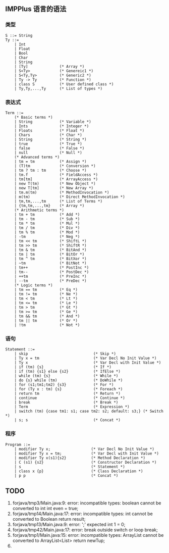 ## IMPPlus 语言的语法

### 类型
```ebnf
S ::= String
Ty ::= 
    | Int 
    | Float 
    | Bool 
    | Char 
    | String 
    | [Ty]              (* Array *)
    | S<Ty>             (* Genereic1 *)
    | S<Ty,Ty>          (* Generic2 *)
    | Ty -> Ty          (* Function *)
    | class S           (* User defined class *)
    | Ty,Ty,...,Ty      (* List of types *)
```

### 表达式
```ebnf
Term ::= 
    (* Basic terms *)
    | String            (* Variable *)
    | Ints              (* Integer *)
    | Floats            (* Float *)
    | Chars             (* Char *)
    | String            (* String *)
    | true              (* True *)
    | false             (* False *)
    | null              (* Null *)
    (* Advanced terms *)
    | tm = tm           (* Assign *)
    | (T)tm             (* Conversion *)
    | tm ? tm : tm      (* Choose *)
    | tm.f              (* FieldAccess *)
    | tm[tm]            (* ArrayAccess *)
    | new T(tm)         (* New Object *)
    | new T[tm]         (* New Array *)
    | tm.m(tm)          (* MethodInvocation *)
    | m(tm)             (* Direct MethodInvocation *)
    | tm,tm,...,tm      (* List of Terms *)
    | {tm,tm,...,tm}    (* Array *)
    (* Arithmetic terms *)
    | tm + tm           (* Add *)
    | tm - tm           (* Sub *)
    | tm * tm           (* Mul *)
    | tm / tm           (* Div *)
    | tm % tm           (* Mod *)
    | -tm               (* Neg *)
    | tm << tm          (* ShiftL *)
    | tm >> tm          (* ShiftR *)
    | tm & tm           (* BitAnd *)
    | tm | tm           (* BitOr *)
    | tm ^ tm           (* BitXor *)
    | ~tm               (* BitNot *)
    | tm++              (* PostInc *)
    | tm--              (* PostDec *)
    | ++tm              (* PreInc *)
    | --tm              (* PreDec *)
    (* Logic terms *)
    | tm == tm          (* Eq *)
    | tm != tm          (* Ne *)
    | tm < tm           (* Lt *)
    | tm <= tm          (* Le *)
    | tm > tm           (* Gt *)
    | tm >= tm          (* Ge *)
    | tm && tm          (* And *)
    | tm || tm          (* Or *)
    | !tm               (* Not *)
```

### 语句
```ebnf
Statement ::= 
    | skip                             (* Skip *)
    | Ty x = tm                        (* Var Decl No Init Value *)
    | Ty x                             (* Var Decl with Init Value *)
    | if (tm) {s}                      (* If *)
    | if (tm) {s1} else {s2}           (* IfElse *)
    | while (tm) {s}                   (* While *)
    | do {s} while (tm)                (* DoWhile *)
    | for (s1;tm1;tm2) {s3}            (* For *)
    | for (Ty x : tm) {s}              (* Foreach *)
    | return tm                        (* Return *)
    | continue                         (* Continue *)
    | break                            (* Break *)
    | Term                             (* Expression *)
    | switch (tm) {case tm1: s1; case tm2: s2; default: s3;} (* Switch *)
    | s; s                             (* Concat *)
```

### 程序
```ebnf
Program ::= 
    | modifier Ty x;                  (* Var Decl No Init Value *)
    | modifier Ty x = tm;             (* Var Decl with Init Value *)
    | modifier Ty x(s1){s2}           (* Method Declaration *)
    | C (s1) {s2}                     (* Constructor Declaration *)
    | s                               (* Statement *)
    | class x {p}                     (* Class Declaration *)
    | p p                             (* Concat *)
```

## TODO
1. forjava/tmp3/Main.java:9: error: incompatible types: boolean cannot be converted to int
    int even = true;
2. forjava/tmp14/Main.java:17: error: incompatible types: int cannot be converted to Boolean
    return result;
3. forjava/tmp13/Main.java:9: error: ';' expected
    int 1 = 0;
4. forjava/tmp42/Main.java:17: error: break outside switch or loop
    break;
5. forjava/tmp1/Main.java:15: error: incompatible types: ArrayList<Object> cannot be converted to ArrayList<List<Object>>
      return newTup;
6. 